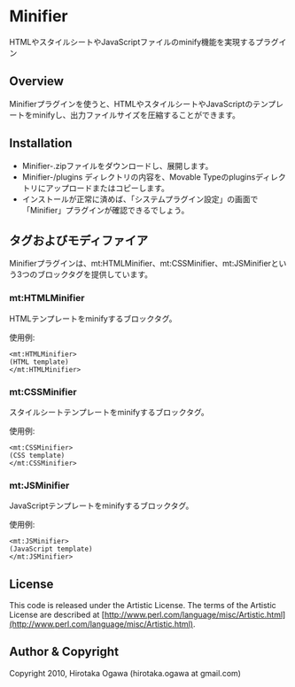 # Minifier

HTMLやスタイルシートやJavaScriptファイルのminify機能を実現するプラグイン

## Overview

Minifierプラグインを使うと、HTMLやスタイルシートやJavaScriptのテンプレートをminifyし、出力ファイルサイズを圧縮することができます。

## Installation

 * Minifier-<version>.zipファイルをダウンロードし、展開します。
 * Minifier-<version>/plugins ディレクトリの内容を、Movable Typeのpluginsディレクトリにアップロードまたはコピーします。
 * インストールが正常に済めば、「システムプラグイン設定」の画面で「Minifier」プラグインが確認できるでしょう。

## タグおよびモディファイア

Minifierプラグインは、mt:HTMLMinifier、mt:CSSMinifier、mt:JSMinifierという3つのブロックタグを提供しています。

### mt:HTMLMinifier

HTMLテンプレートをminifyするブロックタグ。

使用例:

    <mt:HTMLMinifier>
    (HTML template)
    </mt:HTMLMinifier>

### mt:CSSMinifier

スタイルシートテンプレートをminifyするブロックタグ。

使用例:

    <mt:CSSMinifier>
    (CSS template)
    </mt:CSSMinifier>

### mt:JSMinifier

JavaScriptテンプレートをminifyするブロックタグ。

使用例:

    <mt:JSMinifier>
    (JavaScript template)
    </mt:JSMinifier>

## License

This code is released under the Artistic License. The terms of the Artistic License are described at [http://www.perl.com/language/misc/Artistic.html](http://www.perl.com/language/misc/Artistic.html).

## Author & Copyright

Copyright 2010, Hirotaka Ogawa (hirotaka.ogawa at gmail.com)
